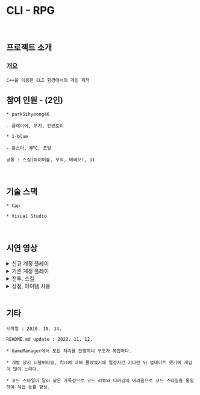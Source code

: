 # CLI - RPG
<br>

## 프로젝트 소개

### 개요
```
C++을 이용한 CLI 환경에서의 게임 제작
```

## 참여 인원 - (2인)
```
* parkSihyeong46

- 플레이어, 무기, 인벤토리
```
```
* 1-blue

- 몬스터, NPC, 포탈
```
```
공통 : 스킬(파이어볼, 무적, 메테오), UI
```
<br>

## 기술 스택
```
* Cpp

* Visual Studio
```

<br>

## 시연 영상
<details>
  <summary>신규 계정 플레이</summary>
  <img width="976" src="https://user-images.githubusercontent.com/71202869/201464553-6ee3562f-9480-4f1c-bea9-ca06598f4f01.gif"/>
</details>
<details>
  <summary>기존 계정 플레이</summary>
  <img width="976" src="https://user-images.githubusercontent.com/71202869/201464754-f33684ff-4c81-4304-a857-972414be1658.gif"/>
</details>
<details>
  <summary>전투, 스킬</summary>
  <img width="976" src="https://user-images.githubusercontent.com/71202869/201464962-a4b38b0c-1480-4b79-8000-1cbf9a22aa79.gif"/>
</details>
<details>
  <summary>상점, 아이템 사용</summary>
  <img width="976" src="https://user-images.githubusercontent.com/71202869/201465152-2e911fa2-2ddb-4353-a46a-4fbdd575ce24.gif"/>
</details>
<br>

## 기타
```
시작일 : 2020. 10. 14.

README.md update : 2022. 11. 12.
```
```
* GameManager에서 모든 처리를 진행하니 구조가 복잡하다. 

* 개발 당시 더블버퍼링, fps에 대해 몰랐었기에 일정시간 기다린 뒤 업데이트 했기에 게임이 많이 느리다.

* 코드 스타일이 달라 낮은 가독성으로 코드 리뷰와 디버깅의 어려움으로 코드 스타일을 통일하여 작업 능률 향상.
```
